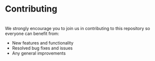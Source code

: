 # Contributing
#

We strongly encourage you to join us in contributing to this repository so everyone can benefit from:
* New features and functionality
* Resolved bug fixes and issues
* Any general improvements
